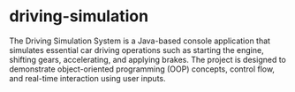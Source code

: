 # driving-simulation
The Driving Simulation System is a Java-based console application that simulates essential car driving operations such as starting the engine, shifting gears, accelerating, and applying brakes. The project is designed to demonstrate object-oriented programming (OOP) concepts, control flow, and real-time interaction using user inputs.
